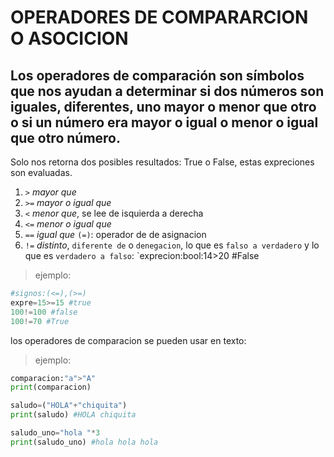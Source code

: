 # OPERADORES DE COMPARARCION O ASOCICION

## Los operadores de comparación son símbolos que nos ayudan a determinar si dos números son iguales, diferentes, uno mayor o menor que otro o si un número era mayor o igual o menor o igual que otro número.

Solo nos retorna dos posibles resultados: True o False, estas expreciones son evaluadas.

1. `>` *mayor que*
2. `>=` *mayor o igual que*
3. `<` *menor que*, se lee de isquierda a derecha
4. `<=` *menor o igual que*
5. `==` *igual que* `(=)`: operador de de asignacion
6. `!=` *distinto*, `diferente de` o `denegacion`, lo que es `falso a verdadero` y lo que es `verdadero a falso`: `exprecion:bool:14>20 #False

 > ejemplo:

```python
#signos:(<=),(>=)
expre=15>=15 #true
100!=100 #false
100!=70 #True
```
los operadores de comparacion se pueden usar en texto:
 > ejemplo:

```python
comparacion:"a">"A"
print(comparacion)

saludo=("HOLA"+"chiquita")
print(saludo) #HOLA chiquita

saludo_uno="hola "*3
print(saludo_uno) #hola hola hola
```
